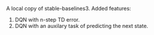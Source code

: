 A local copy of stable-baselines3.
Added features:
1. DQN with n-step TD error.
2. DQN with an auxilary task of predicting the next state.